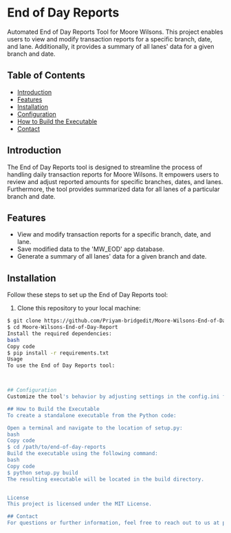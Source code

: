 # End of Day Reports

Automated End of Day Reports Tool for Moore Wilsons. This project enables users to view and modify transaction reports for a specific branch, date, and lane. Additionally, it provides a summary of all lanes' data for a given branch and date.

## Table of Contents

- [Introduction](#introduction)
- [Features](#features)
- [Installation](#installation)
- [Configuration](#configuration)
- [How to Build the Executable](#how-to-build-the-executable)
- [Contact](#contact)

## Introduction

The End of Day Reports tool is designed to streamline the process of handling daily transaction reports for Moore Wilsons. It empowers users to review and adjust reported amounts for specific branches, dates, and lanes. Furthermore, the tool provides summarized data for all lanes of a particular branch and date.

## Features

- View and modify transaction reports for a specific branch, date, and lane.
- Save modified data to the 'MW_EOD' app database.
- Generate a summary of all lanes' data for a given branch and date.

## Installation

Follow these steps to set up the End of Day Reports tool:

1. Clone this repository to your local machine:

```bash
$ git clone https://github.com/Priyam-bridgedit/Moore-Wilsons-End-of-Day-Report.git
$ cd Moore-Wilsons-End-of-Day-Report
Install the required dependencies:
bash
Copy code
$ pip install -r requirements.txt
Usage
To use the End of Day Reports tool:



## Configuration
Customize the tool's behavior by adjusting settings in the config.ini file. This includes database connections, app settings, and any other relevant parameters.

## How to Build the Executable
To create a standalone executable from the Python code:

Open a terminal and navigate to the location of setup.py:
bash
Copy code
$ cd /path/to/end-of-day-reports
Build the executable using the following command:
bash
Copy code
$ python setup.py build
The resulting executable will be located in the build directory.


License
This project is licensed under the MIT License.

## Contact
For questions or further information, feel free to reach out to us at priyampatel704@gmail.com.
